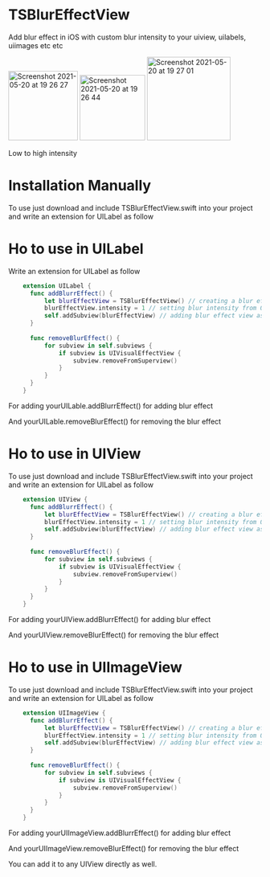 # TSBlurEffectView
Add blur effect in iOS with custom blur intensity to your uiview, uilabels, uiimages etc etc

<img width="138" alt="Screenshot 2021-05-20 at 19 26 27" src="https://user-images.githubusercontent.com/32789610/118996447-5dd44e00-b9a1-11eb-89ac-5862b6baf8dc.png"> <img width="130" alt="Screenshot 2021-05-20 at 19 26 44" src="https://user-images.githubusercontent.com/32789610/118996467-60cf3e80-b9a1-11eb-923a-c6a69031aa96.png"> <img width="166" alt="Screenshot 2021-05-20 at 19 27 01" src="https://user-images.githubusercontent.com/32789610/118996486-6462c580-b9a1-11eb-9f21-1e3d498c108e.png">

Low to high intensity


# Installation Manually
To use just download and include TSBlurEffectView.swift into your project and write an extension for UILabel as follow

# Ho to use in UILabel
Write an extension for UILabel as follow

```Swift
    extension UILabel {
      func addBlurrEffect() {
          let blurEffectView = TSBlurEffectView() // creating a blur effect view
          blurEffectView.intensity = 1 // setting blur intensity from 0.1 to 10
          self.addSubview(blurEffectView) // adding blur effect view as a subview to your view in which you want to use
      }
    
      func removeBlurEffect() {
          for subview in self.subviews {
              if subview is UIVisualEffectView {
                  subview.removeFromSuperview()
              }
          }
      }
    }
```
For adding yourUILable.addBlurrEffect() for adding blur effect

And yourUILable.removeBlurEffect() for removing the blur effect

# Ho to use in UIView
To use just download and include TSBlurEffectView.swift into your project and write an extension for UILabel as follow
```Swift
    extension UIView {
      func addBlurrEffect() {
          let blurEffectView = TSBlurEffectView() // creating a blur effect view
          blurEffectView.intensity = 1 // setting blur intensity from 0.1 to 10
          self.addSubview(blurEffectView) // adding blur effect view as a subview to your view in which you want to use
      }
    
      func removeBlurEffect() {
          for subview in self.subviews {
              if subview is UIVisualEffectView {
                  subview.removeFromSuperview()
              }
          }
      }
    }
```
For adding yourUIView.addBlurrEffect() for adding blur effect

And yourUIView.removeBlurEffect() for removing the blur effect

# Ho to use in UIImageView
To use just download and include TSBlurEffectView.swift into your project and write an extension for UILabel as follow
```Swift
    extension UIImageView {
      func addBlurrEffect() {
          let blurEffectView = TSBlurEffectView() // creating a blur effect view
          blurEffectView.intensity = 1 // setting blur intensity from 0.1 to 10
          self.addSubview(blurEffectView) // adding blur effect view as a subview to your view in which you want to use
      }
    
      func removeBlurEffect() {
          for subview in self.subviews {
              if subview is UIVisualEffectView {
                  subview.removeFromSuperview()
              }
          }
      }
    }
```
For adding yourUIImageView.addBlurrEffect() for adding blur effect

And yourUIImageView.removeBlurEffect() for removing the blur effect

You can add it to any UIView directly as well.
